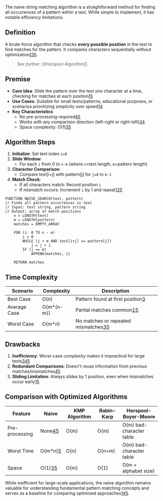 The naive string matching algorithm is a straightforward method for finding all occurrences of a pattern within a text. While simple to implement, it has notable efficiency limitations.
## Definition
A brute-force algorithm that checks **every possible position** in the text to find matches for the pattern. It compares characters sequentially without optimization[1](https://blog.heycoach.in/naive-string-matching-algorithm/)[3](https://www.scaler.in/naive-string-matching-algorithm/)[5](https://www.tutorialspoint.com/data_structures_algorithms/naive_pattern_searching_algorithm.htm).
>*See further:* [[Horspool Algorithm]]
## Premise
- **Core Idea**: Slide the pattern over the text one character at a time, checking for matches at each position[1](https://blog.heycoach.in/naive-string-matching-algorithm/)[5](https://www.tutorialspoint.com/data_structures_algorithms/naive_pattern_searching_algorithm.htm)
- **Use Cases**: Suitable for small texts/patterns, educational purposes, or scenarios prioritizing simplicity over speed[1](https://blog.heycoach.in/naive-string-matching-algorithm/)[4](https://www.upgrad.com/blog/naive-string-matching-algorithm-in-python/)
- **Key Characteristics**
    - No pre-processing required[4](https://www.upgrad.com/blog/naive-string-matching-algorithm-in-python/)[5](https://www.tutorialspoint.com/data_structures_algorithms/naive_pattern_searching_algorithm.htm)
    - Works with any comparison direction (left-right or right-left)[3](https://www.scaler.in/naive-string-matching-algorithm/)[4](https://www.upgrad.com/blog/naive-string-matching-algorithm-in-python/)
    - Space complexity: O(1)[3](https://www.scaler.in/naive-string-matching-algorithm/)[5](https://www.tutorialspoint.com/data_structures_algorithms/naive_pattern_searching_algorithm.htm)
## Algorithm Steps
1. **Initialize**: Set text index `i=0`
2. **Slide Window**:
    - For each `i` from 0 to `n-m` (where `n`=text length, `m`=pattern length)
3. **Character Comparison**:
    - Compare text[i+j] with pattern[j] for `j=0` to `m-1`
4. **Match Check**:
    - If all characters match: Record position `i`
    - If mismatch occurs: Increment `i` by 1 and repeat[1](https://blog.heycoach.in/naive-string-matching-algorithm/)[2](https://www.studocu.com/in/messages/question/5082666/b-write-the-pseudocode-for-naive-string-matching-algorithm)[5](https://www.tutorialspoint.com/data_structures_algorithms/naive_pattern_searching_algorithm.htm)

```al
FUNCTION NAIVE_SEARCH(text, pattern)
// Finds all pattern occurrences in text
// Input: text string, pattern string
// Output: array of match positions
    n = LENGTH(text)
    m = LENGTH(pattern)
    matches = EMPTY_ARRAY
    
    FOR (i: 0 TO n - m)
        j = 0
        WHILE (j < m AND text[i+j] == pattern[j])
            j = j + 1
        IF (j == m)
            APPEND(matches, i)
    
    RETURN matches

```
## Time Complexity

|Scenario|Complexity|Description|
|---|---|---|
|Best Case|O(n)|Pattern found at first position[3](https://www.scaler.in/naive-string-matching-algorithm/)|
|Average Case|O(m*(n-m))|Partial matches common[1](https://blog.heycoach.in/naive-string-matching-algorithm/)[5](https://www.tutorialspoint.com/data_structures_algorithms/naive_pattern_searching_algorithm.htm)|
|Worst Case|O(m*n)|No matches or repeated mismatches[3](https://www.scaler.in/naive-string-matching-algorithm/)[5](https://www.tutorialspoint.com/data_structures_algorithms/naive_pattern_searching_algorithm.htm)|

## Drawbacks
1. **Inefficiency**: Worst-case complexity makes it impractical for large texts[3](https://www.scaler.in/naive-string-matching-algorithm/)[4](https://www.upgrad.com/blog/naive-string-matching-algorithm-in-python/)[5](https://www.tutorialspoint.com/data_structures_algorithms/naive_pattern_searching_algorithm.htm)
2. **Redundant Comparisons**: Doesn't reuse information from previous matches/mismatches[4](https://www.upgrad.com/blog/naive-string-matching-algorithm-in-python/)[5](https://www.tutorialspoint.com/data_structures_algorithms/naive_pattern_searching_algorithm.htm)
3. **Sliding Limitation**: Always slides by 1 position, even when mismatches occur early[1](https://blog.heycoach.in/naive-string-matching-algorithm/)[5](https://www.tutorialspoint.com/data_structures_algorithms/naive_pattern_searching_algorithm.htm)

## Comparison with Optimized Algorithms

| Feature        | Naive                                                                                                                                                                               | KMP Algorithm | Rabin-Karp | Horspool-Boyer-Moore     |
| -------------- | ----------------------------------------------------------------------------------------------------------------------------------------------------------------------------------- | ------------- | ---------- | ------------------------ |
| Pre-processing | None[4](https://www.upgrad.com/blog/naive-string-matching-algorithm-in-python/)[5](https://www.tutorialspoint.com/data_structures_algorithms/naive_pattern_searching_algorithm.htm) | O(m)          | O(m)       | O(m) bad-character table |
| Worst Time     | O(m*n)[5](https://www.tutorialspoint.com/data_structures_algorithms/naive_pattern_searching_algorithm.htm)                                                                          | O(n)          | O(n+m)     | O(m) bad-character table |
| Space          | O(1)[3](https://www.scaler.in/naive-string-matching-algorithm/)[5](https://www.tutorialspoint.com/data_structures_algorithms/naive_pattern_searching_algorithm.htm)                 | O(m)          | O(1)       | O(m + alphabet size)     |

While inefficient for large-scale applications, the naive algorithm remains valuable for understanding fundamental pattern matching concepts and serves as a baseline for comparing optimized approaches[1](https://blog.heycoach.in/naive-string-matching-algorithm/)[4](https://www.upgrad.com/blog/naive-string-matching-algorithm-in-python/)[5](https://www.tutorialspoint.com/data_structures_algorithms/naive_pattern_searching_algorithm.htm).

